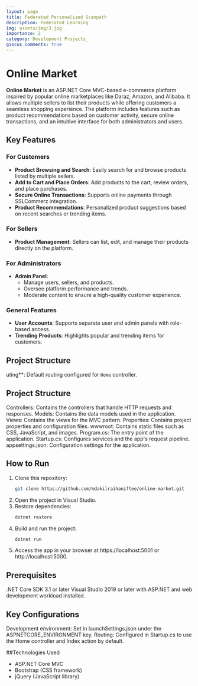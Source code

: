 ```yaml
---
layout: page
title: Federated Personalized Scanpath
description: Federated Learning
img: assets/img/3.jpg
importance: 2
category: Development Projects_
giscus_comments: true
---
```

# Online Market

**Online Market** is an ASP.NET Core MVC-based e-commerce platform inspired by popular online marketplaces like Daraz, Amazon, and Alibaba. It allows multiple sellers to list their products while offering customers a seamless shopping experience. The platform includes features such as product recommendations based on customer activity, secure online transactions, and an intuitive interface for both administrators and users.

## Key Features

### For Customers
- **Product Browsing and Search**: Easily search for and browse products listed by multiple sellers.
- **Add to Cart and Place Orders**: Add products to the cart, review orders, and place purchases.
- **Secure Online Transactions**: Supports online payments through SSLCommerz integration.
- **Product Recommendations**: Personalized product suggestions based on recent searches or trending items.

### For Sellers
- **Product Management**: Sellers can list, edit, and manage their products directly on the platform.

### For Administrators
- **Admin Panel**: 
  - Manage users, sellers, and products.
  - Oversee platform performance and trends.
  - Moderate content to ensure a high-quality customer experience.

### General Features
- **User Accounts**: Supports separate user and admin panels with role-based access.
- **Trending Products**: Highlights popular and trending items for customers.

## Project Structure

uting**: Default routing configured for `Home` controller.

## Project Structure

Controllers: Contains the controllers that handle HTTP requests and responses.
Models: Contains the data models used in the application.
Views: Contains the views for the MVC pattern.
Properties: Contains project properties and configuration files.
wwwroot: Contains static files such as CSS, JavaScript, and images.
Program.cs: The entry point of the application.
Startup.cs: Configures services and the app's request pipeline.
appsettings.json: Configuration settings for the application.

## How to Run

1. Clone this repository:
   ```bash
   git clone https://github.com/mdakilraihaniftee/online-market.git
2. Open the project in Visual Studio.
3. Restore dependencies:
   ```bash
   dotnet restore
4. Build and run the project:
   ```bash
   dotnet run
7. Access the app in your browser at https://localhost:5001 or http://localhost:5000.

## Prerequisites
.NET Core SDK 3.1 or later
Visual Studio 2019 or later with ASP.NET and web development workload installed.

## Key Configurations
Development environment: Set in launchSettings.json under the ASPNETCORE_ENVIRONMENT key.
Routing: Configured in Startup.cs to use the Home controller and Index action by default.

##Technologies Used
- ASP.NET Core MVC
- Bootstrap (CSS framework)
- jQuery (JavaScript library)
